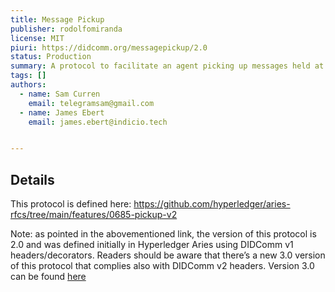 ```yaml
---
title: Message Pickup
publisher: rodolfomiranda
license: MIT
piuri: https://didcomm.org/messagepickup/2.0
status: Production
summary: A protocol to facilitate an agent picking up messages held at a mediator.
tags: []
authors:
  - name: Sam Curren
    email: telegramsam@gmail.com
  - name: James Ebert
    email: james.ebert@indicio.tech


---
```


## Details

This protocol is defined here: https://github.com/hyperledger/aries-rfcs/tree/main/features/0685-pickup-v2

Note: as pointed in the abovementioned link, the version of this protocol is 2.0 and was defined initially in Hyperledger Aries using DIDComm v1 headers/decorators. Readers should be aware that there’s a new 3.0 version of this protocol that complies also with DIDComm v2 headers. Version 3.0 can be found [here](https://didcomm.org/messagepickup/3.0/)

